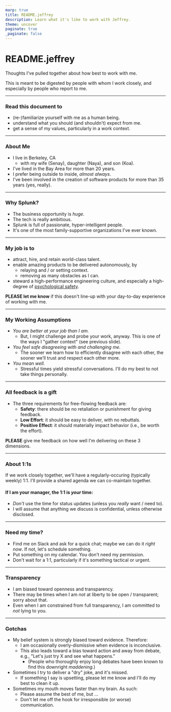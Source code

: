 ```yaml
---
marp: true
title: README.jeffrey
description: Learn what it's like to work with Jeffrey.
theme: uncover
paginate: true
_paginate: false
---
```


# README.jeffrey 

Thoughts I've pulled together about how best to work with me.

This is meant to be digested by people with whom I work closely, and especially by people who report to me.

---

### Read this document to

- (re-)familiarize yourself with me as a human being.
- understand what you should (and shouldn't) expect from me.
- get a sense of my values, particularly in a work context.

---

### About Me

- I live in Berkeley, CA
  - with my wife (Senay), daughter (Naya), and son (Koa).
- I've lived in the Bay Area for more than 20 years.
- I prefer being outside to inside, _almost always_.
- I've been involved in the creation of software products for more than 35 years (yes, really).

---

### Why Splunk?

- The business opportunity is _huge_.
- The tech is really ambitious.
- Splunk is full of passionate, hyper-intelligent people.
- It's one of the most family-supportive organizations I've ever known.

---

### My job is to

- attract, hire, and retain world-class talent.
- enable amazing products to be delivered autonomously, by
  - relaying and / or setting context.
  - removing as many obstacles as I can.
- steward a high-performance engineering culture, and especially a high-degree of [psychological safety](https://www.nytimes.com/2016/02/28/magazine/what-google-learned-from-its-quest-to-build-the-perfect-team.html).

**PLEASE let me know** if this doesn't line-up with your day-to-day experience of working with me.

---

### My Working Assumptions

- _You are better at your job than I am._
  - But, I might challenge and probe your work, anyway. This is one of the ways I "gather context" (see previous slide).
- _You feel safe disagreeing with and challenging me._
  - The sooner we learn how to efficiently disagree with each other, the sooner we’ll trust and respect each other more.
- _You mean well._
  - Stressful times yield stressful conversations. I'll do my best to not take things personally.

---

### All feedback is a gift

- The three requirements for free-flowing feedback are:
  - **Safety**: there should be no retaliation or punishment for giving feedback.
  - **Low Effort**: it should be easy to deliver, with no rebuttals.
  - **Positive Effect**: it should materially impact behavior (i.e., be worth the effort).

**PLEASE** give me feedback on how well I'm delivering on these 3 dimensions.

---

### About 1:1s

If we work closely together, we'll have a regularly-occuring (typically weekly) 1:1. I'll provide a shared agenda we can co-maintain together.

#### If I am your manager, the 1:1 is _your_ time:
- _Don't_ use the time for status updates (unless you _really_ want / need to).
- I will assume that anything we discuss is confidential, unless otherwise disclosed.

---

### Need my time?

- Find me on Slack and ask for a quick chat; maybe we can do it _right now_. If not, let's schedule something.
- Put something on my calendar.  You don't need my permission.
- Don't wait for a 1:1, particularly if it's something tactical or urgent.

---

### Transparency

- I am biased toward openness and transparency.
- There may be times when I am _not_ at liberty to be open / transparent; sorry about that.
- Even when I am constrained from full transparency, I am committed to _not_ lying to you.

---

### Gotchas

- My belief system is strongly biased toward evidence. Therefore:
  - I am occasionally overly-dismissive when evidence is inconclusive.
  - This also leads toward a bias toward action and away from debate, e.g., "Let's just try X and see what happens."
    - (People who thoroughly enjoy long debates have been known to find this downright _maddening_.)
- Sometimes I try to deliver a "dry" joke, and it's missed.
  - If something I say is upsetting, please let me know and I'll do my best to clean it up.
- Sometimes my mouth moves faster than my brain. As such:
  - Please assume the best of me, but ...
  - Don't let me off the hook for irresponsible (or worse) communication.
